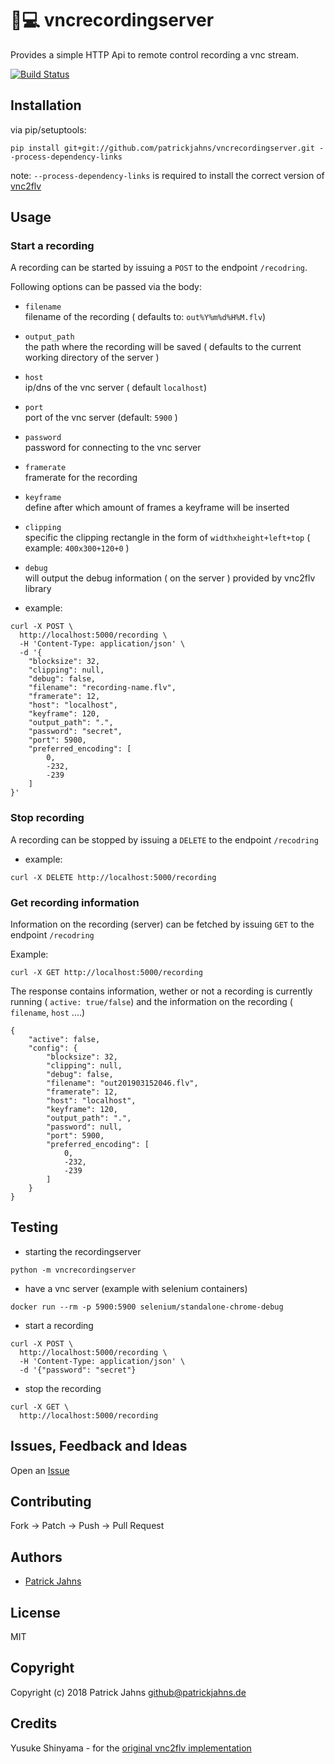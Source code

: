 
📼💻  vncrecordingserver
========================

Provides a simple HTTP Api to remote control recording a vnc stream. 

[![Build Status](https://cloud.drone.io/api/badges/patrickjahns/vncrecordingserver/status.svg)](https://cloud.drone.io/patrickjahns/vncrecordingserver)


## Installation

via pip/setuptools:

```
pip install git+git://github.com/patrickjahns/vncrecordingserver.git --process-dependency-links 
```

note: `--process-dependency-links` is required to install the correct version of [vnc2flv](https://github.com/patrickjahns/vnc2flv)

## Usage

### Start a recording

A recording can be started by issuing a `POST` to the endpoint `/recodring`.

Following options can be passed via the body:

- `filename`  
filename of the recording ( defaults to: `out%Y%m%d%H%M.flv`)

- `output_path`  
the path where the recording will be saved ( defaults to the current working directory of the server )

- `host`  
ip/dns of the vnc server ( default `localhost`)

- `port`  
port of the vnc server (default: `5900` )

- `password`  
password for connecting to the vnc server

- `framerate`  
framerate for the recording

- `keyframe`  
define after which amount of frames a keyframe will be inserted

- `clipping`  
specific the clipping rectangle in the form of `widthxheight+left+top` ( example: `400x300+120+0` )

- `debug`  
will output the debug information ( on the server ) provided by vnc2flv library

- example:  

```
curl -X POST \
  http://localhost:5000/recording \
  -H 'Content-Type: application/json' \
  -d '{
	"blocksize": 32,
	"clipping": null,
	"debug": false,
	"filename": "recording-name.flv",
	"framerate": 12,
	"host": "localhost",
	"keyframe": 120,
	"output_path": ".",
	"password": "secret",
	"port": 5900,
	"preferred_encoding": [
    	0,
    	-232,
    	-239
	]
}'
```



### Stop recording

A recording can be stopped by issuing a `DELETE` to the endpoint `/recodring`

- example:

```
curl -X DELETE http://localhost:5000/recording
```

### Get recording information

Information on the recording (server) can be fetched by issuing `GET` to the endpoint `/recodring`


Example:
```
curl -X GET http://localhost:5000/recording
```

The response contains information, wether or not a recording is currently running ( `active: true/false`) and the information on the recording ( `filename`, `host` ....)

```
{
    "active": false,
    "config": {
        "blocksize": 32,
        "clipping": null,
        "debug": false,
        "filename": "out201903152046.flv",
        "framerate": 12,
        "host": "localhost",
        "keyframe": 120,
        "output_path": ".",
        "password": null,
        "port": 5900,
        "preferred_encoding": [
            0,
            -232,
            -239
        ]
    }
}
```

## Testing



 - starting the recordingserver
```
python -m vncrecordingserver
```

- have a vnc server (example with selenium containers)
```
docker run --rm -p 5900:5900 selenium/standalone-chrome-debug
```
- start a recording
```
curl -X POST \
  http://localhost:5000/recording \
  -H 'Content-Type: application/json' \
  -d '{"password": "secret"}
```

- stop the recording
```
curl -X GET \
  http://localhost:5000/recording 
```


## Issues, Feedback and Ideas

Open an [Issue](https://github.com/patrickjahns/vncrecordingserver/issues)


## Contributing

Fork -> Patch -> Push -> Pull Request


## Authors

* [Patrick Jahns](https://github.com/patrickjahns)


## License

MIT


## Copyright
Copyright (c) 2018 Patrick Jahns <github@patrickjahns.de>

## Credits
Yusuke Shinyama - for the [original vnc2flv implementation](http://www.unixuser.org/~euske/python/vnc2flv/index.html)